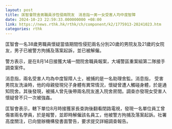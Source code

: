 ```yaml
---
layout: post
title: 匡智會院舍男職員涉性侵兩院友　消息指一男一女受害人均中度智障
date: 2024-10-23 22:59:33.000000000 +08:00
link: https://news.rthk.hk/rthk/ch/component/k2/1775913-20241023.htm
categories: rthk
---
```


匡智會一名38歲男職員懷疑當值期間性侵犯兩名分別20歲的男院友及21歲的女院友，男子已被警方拘捕及落案起訴，並已被解僱。

警方表示，是在8月14日接獲大埔一間院舍職員報案，大埔警區重案組第二隊接手調查案件。

消息指，兩名受害人均為中度智障人士，被捕的是一名助理舍監。消息指， 受害男院友洗澡時，他的母親發現兒子身體有異常情況，懷疑曾遭人觸碰身體，於是通知院舍。其後發現，被捕人曾先後帶兩名院友進入院舍房間。調查亦發現女受害人懷疑曾不只一次被強姦。

匡智會表示，轄下單位8月時接獲家長查詢後翻看閉路電視，發現一名單位員工曾傷害兩名學員，於是報警，並即時解僱該名員工，他被警方拘捕及落案起訴。社署高度關注，已向營辦機構發書面警告，要求提交詳細調查報告。
